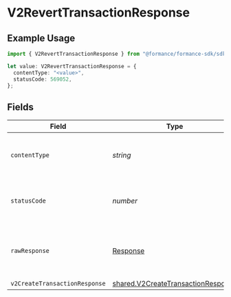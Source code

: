 # V2RevertTransactionResponse

## Example Usage

```typescript
import { V2RevertTransactionResponse } from "@formance/formance-sdk/sdk/models/operations";

let value: V2RevertTransactionResponse = {
  contentType: "<value>",
  statusCode: 569052,
};
```

## Fields

| Field                                                                                           | Type                                                                                            | Required                                                                                        | Description                                                                                     |
| ----------------------------------------------------------------------------------------------- | ----------------------------------------------------------------------------------------------- | ----------------------------------------------------------------------------------------------- | ----------------------------------------------------------------------------------------------- |
| `contentType`                                                                                   | *string*                                                                                        | :heavy_check_mark:                                                                              | HTTP response content type for this operation                                                   |
| `statusCode`                                                                                    | *number*                                                                                        | :heavy_check_mark:                                                                              | HTTP response status code for this operation                                                    |
| `rawResponse`                                                                                   | [Response](https://developer.mozilla.org/en-US/docs/Web/API/Response)                           | :heavy_check_mark:                                                                              | Raw HTTP response; suitable for custom response parsing                                         |
| `v2CreateTransactionResponse`                                                                   | [shared.V2CreateTransactionResponse](../../../sdk/models/shared/v2createtransactionresponse.md) | :heavy_minus_sign:                                                                              | OK                                                                                              |